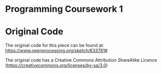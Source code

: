 # Programming Coursework 1







# Original Code
The original code for this piece can be found at: https://www.openprocessing.org/sketch/633781#

The original code has a Creative Commons Attribution ShareAlike Licence (https://creativecommons.org/licenses/by-sa/3.0)
